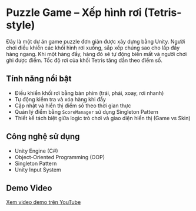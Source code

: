 # Puzzle Game – Xếp hình rơi (Tetris-style)

Đây là một dự án game puzzle đơn giản được xây dựng bằng Unity. Người chơi điều khiển các khối hình rơi xuống, sắp xếp chúng sao cho lấp đầy hàng ngang. Khi một hàng đầy, hàng đó sẽ tự động biến mất và người chơi ghi được điểm. Tốc độ rơi của khối Tetris tăng dần theo điểm số.

## Tính năng nổi bật

- Điều khiển khối rơi bằng bàn phím (trái, phải, xoay, rơi nhanh)
- Tự động kiểm tra và xóa hàng khi đầy
- Cập nhật và hiển thị điểm số theo thời gian thực
- Quản lý điểm bằng `ScoreManager` sử dụng Singleton Pattern
- Thiết kế tách biệt giữa logic trò chơi và giao diện hiển thị (Game vs Skin)

## Công nghệ sử dụng

- Unity Engine (C#)
- Object-Oriented Programming (OOP)
- Singleton Pattern
- Unity Input System

## Demo Video

[Xem video demo trên YouTube](https://www.youtube.com/watch?v=M4ObKpPoaVc)


